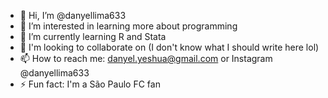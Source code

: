 - 👋 Hi, I’m @danyellima633
- 👀 I’m interested in learning more about programming
- 🌱 I’m currently learning R and Stata
- 💞️ I'm looking to collaborate on (I don't know what I should write here lol)
- 📫 How to reach me: danyel.yeshua@gmail.com or Instagram @danyellima633
- ⚡ Fun fact: I'm a São Paulo FC fan

<!---
danyellima633/danyellima633 is a ✨ special ✨ repository because its `README.md` (this file) appears on your GitHub profile.
You can click the Preview link to take a look at your changes.
--->
